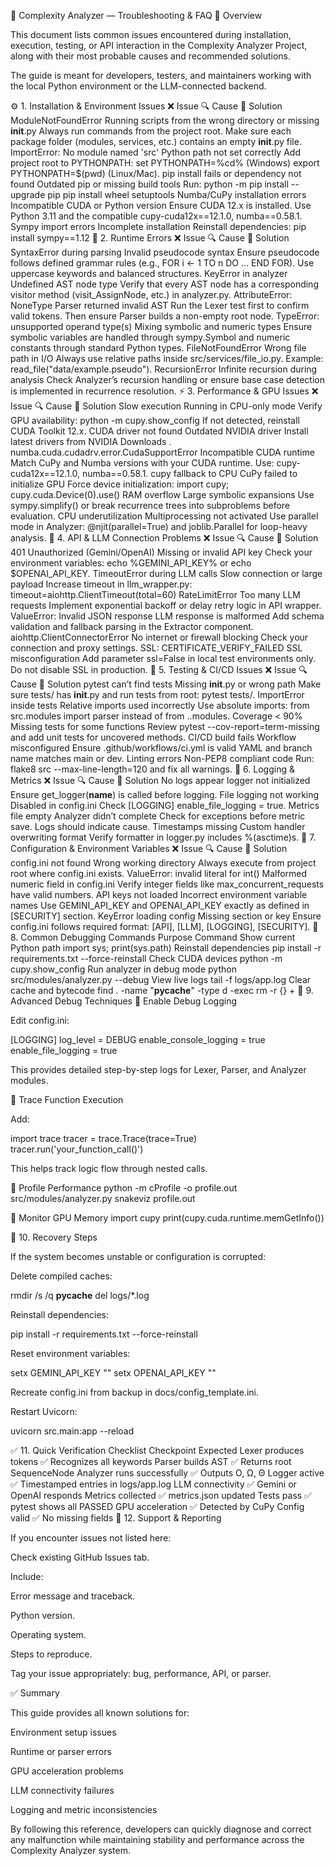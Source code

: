 🧯 Complexity Analyzer — Troubleshooting & FAQ
🧩 Overview

This document lists common issues encountered during installation, execution, testing, or API interaction in the Complexity Analyzer Project, along with their most probable causes and recommended solutions.

The guide is meant for developers, testers, and maintainers working with the local Python environment or the LLM-connected backend.

⚙️ 1. Installation & Environment Issues
❌ Issue	🔍 Cause	🧩 Solution
ModuleNotFoundError	Running scripts from the wrong directory or missing __init__.py	Always run commands from the project root. Make sure each package folder (modules, services, etc.) contains an empty __init__.py file.
ImportError: No module named 'src'	Python path not set correctly	Add project root to PYTHONPATH:
set PYTHONPATH=%cd% (Windows)
export PYTHONPATH=$(pwd) (Linux/Mac).
pip install fails or dependency not found	Outdated pip or missing build tools	Run:
python -m pip install --upgrade pip
pip install wheel setuptools
Numba/CuPy installation errors	Incompatible CUDA or Python version	Ensure CUDA 12.x is installed. Use Python 3.11 and the compatible cupy-cuda12x==12.1.0, numba==0.58.1.
Sympy import errors	Incomplete installation	Reinstall dependencies: pip install sympy==1.12
🧠 2. Runtime Errors
❌ Issue	🔍 Cause	🧩 Solution
SyntaxError during parsing	Invalid pseudocode syntax	Ensure pseudocode follows defined grammar rules (e.g., FOR i ← 1 TO n DO ... END FOR). Use uppercase keywords and balanced structures.
KeyError in analyzer	Undefined AST node type	Verify that every AST node has a corresponding visitor method (visit_AssignNode, etc.) in analyzer.py.
AttributeError: NoneType	Parser returned invalid AST	Run the Lexer test first to confirm valid tokens. Then ensure Parser builds a non-empty root node.
TypeError: unsupported operand type(s)	Mixing symbolic and numeric types	Ensure symbolic variables are handled through sympy.Symbol and numeric constants through standard Python types.
FileNotFoundError	Wrong file path in I/O	Always use relative paths inside src/services/file_io.py. Example: read_file("data/example.pseudo").
RecursionError	Infinite recursion during analysis	Check Analyzer’s recursion handling or ensure base case detection is implemented in recurrence resolution.
⚡ 3. Performance & GPU Issues
❌ Issue	🔍 Cause	🧩 Solution
Slow execution	Running in CPU-only mode	Verify GPU availability:
python -m cupy.show_config
If not detected, reinstall CUDA Toolkit 12.x.
CUDA driver not found	Outdated NVIDIA driver	Install latest drivers from NVIDIA Downloads
.
numba.cuda.cudadrv.error.CudaSupportError	Incompatible CUDA runtime	Match CuPy and Numba versions with your CUDA runtime. Use:
cupy-cuda12x==12.1.0, numba==0.58.1.
cupy fallback to CPU	CuPy failed to initialize GPU	Force device initialization:
import cupy; cupy.cuda.Device(0).use()
RAM overflow	Large symbolic expansions	Use sympy.simplify() or break recurrence trees into subproblems before evaluation.
CPU underutilization	Multiprocessing not activated	Use parallel mode in Analyzer:
@njit(parallel=True) and joblib.Parallel for loop-heavy analysis.
🧮 4. API & LLM Connection Problems
❌ Issue	🔍 Cause	🧩 Solution
401 Unauthorized (Gemini/OpenAI)	Missing or invalid API key	Check your environment variables:
echo %GEMINI_API_KEY% or echo $OPENAI_API_KEY.
TimeoutError during LLM calls	Slow connection or large payload	Increase timeout in llm_wrapper.py:
timeout=aiohttp.ClientTimeout(total=60)
RateLimitError	Too many LLM requests	Implement exponential backoff or delay retry logic in API wrapper.
ValueError: Invalid JSON response	LLM response is malformed	Add schema validation and fallback parsing in the Extractor component.
aiohttp.ClientConnectorError	No internet or firewall blocking	Check your connection and proxy settings.
SSL: CERTIFICATE_VERIFY_FAILED	SSL misconfiguration	Add parameter ssl=False in local test environments only. Do not disable SSL in production.
🧪 5. Testing & CI/CD Issues
❌ Issue	🔍 Cause	🧩 Solution
pytest can’t find tests	Missing __init__.py or wrong path	Make sure tests/ has __init__.py and run tests from root: pytest tests/.
ImportError inside tests	Relative imports used incorrectly	Use absolute imports: from src.modules import parser instead of from ..modules.
Coverage < 90%	Missing tests for some functions	Review pytest --cov-report=term-missing and add unit tests for uncovered methods.
CI/CD build fails	Workflow misconfigured	Ensure .github/workflows/ci.yml is valid YAML and branch name matches main or dev.
Linting errors	Non-PEP8 compliant code	Run: flake8 src --max-line-length=120 and fix all warnings.
🧰 6. Logging & Metrics
❌ Issue	🔍 Cause	🧩 Solution
No logs appear	logger not initialized	Ensure get_logger(__name__) is called before logging.
File logging not working	Disabled in config.ini	Check [LOGGING] enable_file_logging = true.
Metrics file empty	Analyzer didn’t complete	Check for exceptions before metric save. Logs should indicate cause.
Timestamps missing	Custom handler overwriting format	Verify formatter in logger.py includes %(asctime)s.
🧩 7. Configuration & Environment Variables
❌ Issue	🔍 Cause	🧩 Solution
config.ini not found	Wrong working directory	Always execute from project root where config.ini exists.
ValueError: invalid literal for int()	Malformed numeric field in config.ini	Verify integer fields like max_concurrent_requests have valid numbers.
API keys not loaded	Incorrect environment variable names	Use GEMINI_API_KEY and OPENAI_API_KEY exactly as defined in [SECURITY] section.
KeyError loading config	Missing section or key	Ensure config.ini follows required format: [API], [LLM], [LOGGING], [SECURITY].
🧱 8. Common Debugging Commands
Purpose	Command
Show current Python path	import sys; print(sys.path)
Reinstall dependencies	pip install -r requirements.txt --force-reinstall
Check CUDA devices	python -m cupy.show_config
Run analyzer in debug mode	python src/modules/analyzer.py --debug
View live logs	tail -f logs/app.log
Clear cache and bytecode	find . -name "__pycache__" -type d -exec rm -r {} +
🧭 9. Advanced Debug Techniques
🔹 Enable Debug Logging

Edit config.ini:

[LOGGING]
log_level = DEBUG
enable_console_logging = true
enable_file_logging = true


This provides detailed step-by-step logs for Lexer, Parser, and Analyzer modules.

🔹 Trace Function Execution

Add:

import trace
tracer = trace.Trace(trace=True)
tracer.run('your_function_call()')


This helps track logic flow through nested calls.

🔹 Profile Performance
python -m cProfile -o profile.out src/modules/analyzer.py
snakeviz profile.out

🔹 Monitor GPU Memory
import cupy
print(cupy.cuda.runtime.memGetInfo())

🧠 10. Recovery Steps

If the system becomes unstable or configuration is corrupted:

Delete compiled caches:

rmdir /s /q __pycache__
del logs/*.log


Reinstall dependencies:

pip install -r requirements.txt --force-reinstall


Reset environment variables:

setx GEMINI_API_KEY ""
setx OPENAI_API_KEY ""


Recreate config.ini from backup in docs/config_template.ini.

Restart Uvicorn:

uvicorn src.main:app --reload

✅ 11. Quick Verification Checklist
Checkpoint	Expected
Lexer produces tokens	✅ Recognizes all keywords
Parser builds AST	✅ Returns root SequenceNode
Analyzer runs successfully	✅ Outputs O, Ω, Θ
Logger active	✅ Timestamped entries in logs/app.log
LLM connectivity	✅ Gemini or OpenAI responds
Metrics collected	✅ metrics.json updated
Tests pass	✅ pytest shows all PASSED
GPU acceleration	✅ Detected by CuPy
Config valid	✅ No missing fields
🧩 12. Support & Reporting

If you encounter issues not listed here:

Check existing GitHub Issues tab.

Include:

Error message and traceback.

Python version.

Operating system.

Steps to reproduce.

Tag your issue appropriately: bug, performance, API, or parser.

✅ Summary

This guide provides all known solutions for:

Environment setup issues

Runtime or parser errors

GPU acceleration problems

LLM connectivity failures

Logging and metric inconsistencies

By following this reference, developers can quickly diagnose and correct any malfunction while maintaining stability and performance across the Complexity Analyzer system.